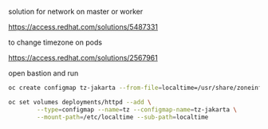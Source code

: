 solution for network on master or worker

<https://access.redhat.com/solutions/5487331>

to change timezone on pods

<https://access.redhat.com/solutions/2567961>

open bastion and run

```sh
oc create configmap tz-jakarta --from-file=localtime=/usr/share/zoneinfo/Asia/Jakarta
```

```sh
oc set volumes deployments/httpd --add \
        --type=configmap --name=tz --configmap-name=tz-jakarta \
        --mount-path=/etc/localtime --sub-path=localtime
```
